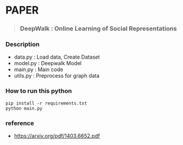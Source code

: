 # PAPER
> ### DeepWalk : Online Learning of Social Representations

### Description

* data.py  : Load data, Create Dataset
* model.py : Deepwalk Model
* main.py : Main code
* utils.py : Preprocess for graph data

### How to run this python 
```
pip install -r requirements.txt
python main.py
```

### reference
* https://arxiv.org/pdf/1403.6652.pdf
